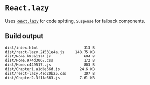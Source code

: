 # `React.lazy`

Uses [`React.lazy`](https://reactjs.org/docs/code-splitting.html#reactlazy) for code splitting, `Suspense` for fallback components.

## Build output

```
dist/index.html                     313 B
dist/react-lazy.24531e4a.js     148.75 KB
dist/Home.b93e12a7.js               604 B
dist/Home.974d3065.css              172 B
dist/Home.c449517c.js               803 B
dist/Chapter1.a1d0e56d.js         24.6 KB
dist/react-lazy.4ed20b25.css        307 B
dist/Chapter2.3f15a663.js         7.61 KB
```
